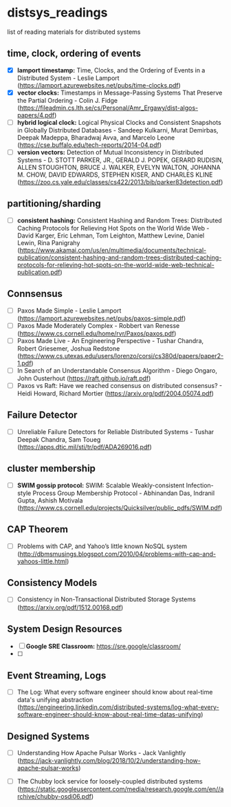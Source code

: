 # distsys_readings

list of reading materials for distributed systems

## time, clock, ordering of events

- [x] **lamport timestamp:** Time, Clocks, and the Ordering of Events in a Distributed System - Leslie Lamport (<https://lamport.azurewebsites.net/pubs/time-clocks.pdf>)
- [x] **vector clocks:** Timestamps in Message-Passing Systems That Preserve the Partial Ordering - Colin J. Fidge (<https://fileadmin.cs.lth.se/cs/Personal/Amr_Ergawy/dist-algos-papers/4.pdf>)
- [ ] **hybrid logical clock:** Logical Physical Clocks and Consistent Snapshots in Globally Distributed Databases - Sandeep Kulkarni, Murat Demirbas, Deepak Madeppa, Bharadwaj Avva, and Marcelo Leone (<https://cse.buffalo.edu/tech-reports/2014-04.pdf>)
- [ ] **version vectors:** Detection of Mutual Inconsistency in Distributed Systems - D. STOTT PARKER, JR., GERALD J. POPEK, GERARD RUDISIN, ALLEN STOUGHTON, BRUCE J. WALKER, EVELYN WALTON, JOHANNA M. CHOW, DAVID EDWARDS, STEPHEN KISER, AND CHARLES KLINE (<https://zoo.cs.yale.edu/classes/cs422/2013/bib/parker83detection.pdf>)

## partitioning/sharding

- [ ] **consistent hashing:** Consistent Hashing and Random Trees: Distributed Caching Protocols for Relieving Hot Spots on the World Wide Web - David Karger, Eric Lehman, Tom Leighton, Matthew Levine, Daniel Lewin, Rina Panigrahy (<https://www.akamai.com/us/en/multimedia/documents/technical-publication/consistent-hashing-and-random-trees-distributed-caching-protocols-for-relieving-hot-spots-on-the-world-wide-web-technical-publication.pdf>)

## Connsensus
- [ ] Paxos Made Simple - Leslie Lamport (https://lamport.azurewebsites.net/pubs/paxos-simple.pdf)
- [ ] Paxos Made Moderately Complex - Robbert van Renesse (https://www.cs.cornell.edu/home/rvr/Paxos/paxos.pdf)
- [ ] Paxos Made Live - An Engineering Perspective - Tushar Chandra, Robert Griesemer, Joshua Redstone (https://www.cs.utexas.edu/users/lorenzo/corsi/cs380d/papers/paper2-1.pdf)
- [ ] In Search of an Understandable Consensus Algorithm - Diego Ongaro, John Ousterhout (https://raft.github.io/raft.pdf)
- [ ] Paxos vs Raft: Have we reached consensus on distributed consensus? - Heidi Howard, Richard Mortier (https://arxiv.org/pdf/2004.05074.pdf)

## Failure Detector
- [ ] Unreliable Failure Detectors for Reliable Distributed Systems - Tushar Deepak Chandra, Sam Toueg (https://apps.dtic.mil/sti/tr/pdf/ADA269016.pdf)


## cluster membership

- [ ] **SWIM gossip protocol:** SWIM: Scalable Weakly-consistent Infection-style Process Group Membership
Protocol - Abhinandan Das, Indranil Gupta, Ashish Motivala (<https://www.cs.cornell.edu/projects/Quicksilver/public_pdfs/SWIM.pdf>)


## CAP Theorem

- [ ] Problems with CAP, and Yahoo’s little known NoSQL system (http://dbmsmusings.blogspot.com/2010/04/problems-with-cap-and-yahoos-little.html)

## Consistency Models

- [ ] Consistency in Non-Transactional
Distributed Storage Systems (https://arxiv.org/pdf/1512.00168.pdf)

## System Design Resources

- [ ] **Google SRE Classroom:** https://sre.google/classroom/
- [ ] 

## Event Streaming, Logs
- [ ] The Log: What every software engineer should know about real-time data's unifying abstraction (https://engineering.linkedin.com/distributed-systems/log-what-every-software-engineer-should-know-about-real-time-datas-unifying)

## Designed Systems
- [ ] Understanding How Apache Pulsar Works - Jack Vanlightly (https://jack-vanlightly.com/blog/2018/10/2/understanding-how-apache-pulsar-works)
- [ ] The Chubby lock service for loosely-coupled distributed systems (https://static.googleusercontent.com/media/research.google.com/en//archive/chubby-osdi06.pdf)

